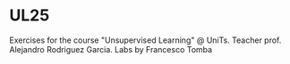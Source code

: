 # UL25
Exercises for the course "Unsupervised Learning" @ UniTs. Teacher prof. Alejandro Rodriguez Garcia.  Labs by Francesco Tomba
